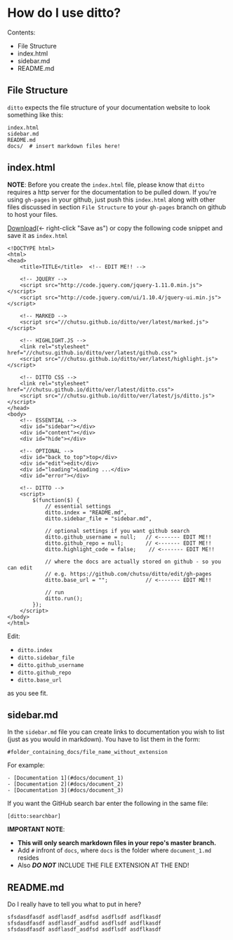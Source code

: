 # How do I use ditto?

Contents:
- File Structure
- index.html
- sidebar.md
- README.md


## File Structure
`ditto` expects the file structure of your documentation website to look
something like this:

    index.html
    sidebar.md
    README.md
    docs/  # insert markdown files here!

## index.html
**NOTE**: Before you create the `index.html` file, please know that `ditto`
requires a http server for the documentation to be pulled down. If you're using
`gh-pages` in your github, just push this `index.html` along with other files
discussed in section `File Structure` to your `gh-pages` branch on github to
host your files.

[Download][index_file](<- right-click "Save as") or copy the following code
snippet and save it as `index.html`


    <!DOCTYPE html>
    <html>
    <head>
        <title>TITLE</title>  <!-- EDIT ME!! -->

        <!-- JQUERY -->
        <script src="http://code.jquery.com/jquery-1.11.0.min.js"></script>
        <script src="http://code.jquery.com/ui/1.10.4/jquery-ui.min.js"></script>

        <!-- MARKED -->
        <script src="//chutsu.github.io/ditto/ver/latest/marked.js"></script>

        <!-- HIGHLIGHT.JS -->
        <link rel="stylesheet" href="//chutsu.github.io/ditto/ver/latest/github.css">
        <script src="//chutsu.github.io/ditto/ver/latest/highlight.js"></script>

        <!-- DITTO CSS -->
        <link rel="stylesheet" href="//chutsu.github.io/ditto/ver/latest/ditto.css">
        <script src="//chutsu.github.io/ditto/ver/latest/js/ditto.js"></script>
    </head>
    <body>
        <!-- ESSENTIAL -->
        <div id="sidebar"></div>
        <div id="content"></div>
        <div id="hide"></div>

        <!-- OPTIONAL -->
        <div id="back_to_top">top</div>
        <div id="edit">edit</div>
        <div id="loading">Loading ...</div>
        <div id="error"></div>

        <!-- DITTO -->
        <script>
            $(function($) {
                // essential settings
                ditto.index = "README.md",
                ditto.sidebar_file = "sidebar.md",

                // optional settings if you want github search
                ditto.github_username = null;   // <------- EDIT ME!!
                ditto.github_repo = null;       // <------- EDIT ME!!
                ditto.highlight_code = false;    // <------- EDIT ME!!

                // where the docs are actually stored on github - so you can edit
                // e.g. https://github.com/chutsu/ditto/edit/gh-pages
                ditto.base_url = "";            // <------- EDIT ME!!

                // run
                ditto.run();
            });
        </script>
    </body>
    </html>


Edit:
- `ditto.index`
- `ditto.sidebar_file`
- `ditto.github_username`
- `ditto.github_repo`
- `ditto.base_url`

as you see fit.


## sidebar.md
In the `sidebar.md` file you can create links to documentation you wish to list
(just as you would in markdown). You have to list them in the form:

    #folder_containing_docs/file_name_without_extension

For example:

    - [Documentation 1](#docs/document_1)
    - [Documentation 2](#docs/document_2)
    - [Documentation 3](#docs/document_3)

If you want the GitHub search bar enter the following in the same file:

    [ditto:searchbar]

**IMPORTANT NOTE**:
- **This will only search markdown files in your repo's master branch.**
- Add `#` infront of `docs`, where `docs` is the folder where `document_1.md` resides
- Also ___DO NOT___ INCLUDE THE FILE EXTENSION AT THE END!

## README.md
Do I really have to tell you what to put in here?

    sfsdasdfasdf asdflasdf_asdfsd asdflsdf asdflkasdf
    sfsdasdfasdf asdflasdf_asdfsd asdflsdf asdflkasdf
    sfsdasdfasdf asdflasdf_asdfsd asdflsdf asdflkasdf



[index_file]: http://raw.githubusercontent.com/chutsu/ditto/master/ver/latest/index.html
